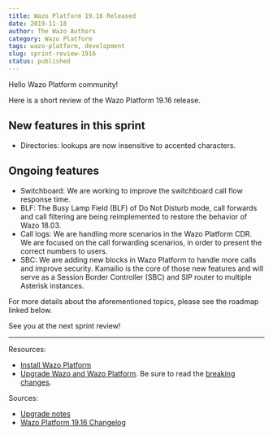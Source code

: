 ```yaml
---
title: Wazo Platform 19.16 Released
date: 2019-11-18
author: The Wazo Authors
category: Wazo Platform
tags: wazo-platform, development
slug: sprint-review-1916
status: published
---
```


Hello Wazo Platform community!

Here is a short review of the Wazo Platform 19.16 release.

## New features in this sprint

- Directories: lookups are now insensitive to accented characters.

## Ongoing features

- Switchboard: We are working to improve the switchboard call flow response time.
- BLF: The Busy Lamp Field (BLF) of Do Not Disturb mode, call forwards and call filtering are being reimplemented to restore the behavior of Wazo 18.03.
- Call logs: We are handling more scenarios in the Wazo Platform CDR. We are focused on the call forwarding scenarios, in order to present the correct numbers to users.
- SBC: We are adding new blocks in Wazo Platform to handle more calls and improve security. Kamailio is the core of those new features and will serve as a Session Border Controller (SBC) and SIP router to multiple Asterisk instances.

For more details about the aforementioned topics, please see the roadmap linked below.

See you at the next sprint review!

---

Resources:

- [Install Wazo Platform](/uc-doc/installation/install-system)
- [Upgrade Wazo and Wazo Platform](/uc-doc/upgrade/introduction). Be sure to read the [breaking changes](https://wazo.readthedocs.io/en/wazo-19.16/upgrade/upgrade_notes.html).

Sources:

- [Upgrade notes](/uc-doc/upgrade/upgrade_notes)
- [Wazo Platform 19.16 Changelog](https://wazo-dev.atlassian.net/issues/?jql=project%3DWAZO%20AND%20fixVersion%3D19.16)
